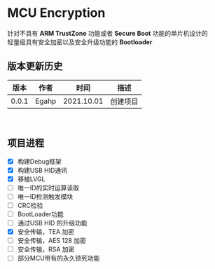 # MCU Encryption

针对不具有 **ARM TrustZone** 功能或者 **Secure Boot** 功能的单片机设计的<br>
轻量级具有安全加密以及安全升级功能的 **Bootloader**
<br>

## 版本更新历史

版本|作者|时间|描述
----|----|----|----
0.0.1|Egahp|2021.10.01|创建项目

<br>

## 项目进程

- [x] 构建Debug框架
- [x] 构建USB HID通讯
- [x] 移植LVGL
- [ ] 唯一ID的实时运算读取
- [ ] 唯一ID检测触发模块
- [ ] CRC检验
- [ ] BootLoader功能
- [ ] 通过USB HID 的升级功能
- [x] 安全传输，TEA 加密
- [ ] 安全传输，AES 128 加密
- [ ] 安全传输，RSA 加密
- [ ] 部分MCU带有的永久锁死功能
